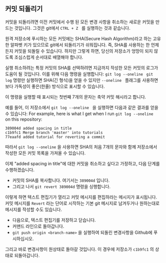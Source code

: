 ## 커밋 되돌리기

커밋을 되돌리려면 이전 커밋에서 수행 된 모든 변경 사항을 취소하는 새로운 커밋을 만드는 것입니다. 그것은 git에서 `CTRL + Z ` 를 실행하는 것과 같습니다.

원격 저장소에 푸시하는 모든 커밋에는 SHA(Secure Hash Algorithm)라고 하는 고유한 알파벳 키가 있으므로 git에서 되돌리기가 쉬워집니다. 즉, SHA를 사용하는 한 언제든지 커밋을 되돌릴 수 있습니다. 하지만 그렇게 하면, 당신의 저장소가 엉망이 되지 않도록 조심스럽게 순서대로 배열해야 합니다.

실행 취소하려는 특정 커밋의 SHA를 선택하려면 지금까지 작성한 모든 커밋의 로그가 도움이 될 것입니다.
이를 위해 다음 명령을 실행합니다:
`git log --oneline `
`git log` 명령만 실행하면 SHA(긴 형식)을 얻을 수 있지만 `--oneline ` 플래그를 사용하면 보다 가독성이 좋은(한줄) 방식으로 표시할 수 있습니다.

이 명령을 실행할 때 표시되는 첫번째 7개의 문자는 축약 커밋 해시라고 합니다.

예를 들어, 이 저장소에서 `git log --oneline ` 을 실행하면 다음과 같은 결과를 얻을 수 있습니다:
For example, here is what I get when I run `git log --oneline ` on this repository:

```
389004d added spacing in title
c1b9fc1 Merge branch 'master' into tutorials
77eaafd added tutorial for reverting a commit
```

따라서 `git log --oneline` 을 사용하면 SHA의 처음 7개의 문자와 함께 저장소에서 작성한 모든 커밋 목록을 가져올 수 있습니다.

이제 "added spacing in title"에 대한 커밋을 취소하고 싶다고 가정하고, 다음 단계를 수행하겠습니다.

- 커밋의 SHA를 복사합니다. 여기서는 `389004d` 입니다.
- 그리고 나서 `git revert 389004d` 명령을 싱행합니다.

이렇게 하면 텍스트 편집기가 열리고 커밋 메시지를 편집하라는 메시지가 표시됩니다. 커밋 메시지를 `Revert` 라는 단어로 시작하는 기본 git 메시지로 남겨두거나 원하는대로 메시지를 작성할 수도 있습니다.

- 다음으로, 텍스트 편집기를 저장하고 닫습니다.
- 커맨드 라인으로 돌아갑니다.
- `git push origin <branch-name>` 을 실행하여 되돌린 변경사항을 Github에 푸시하십시오.

그리고 바로 변경사항이 원상태로 돌아갈 것입니다. 이 경우에 저장소가 `c1b9fc1` 의 상태로 되돌아갑니다.
